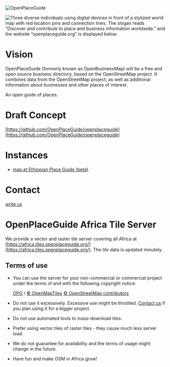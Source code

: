 ![OpenPlaceGuide](https://openplaceguide.org/artwork/logo.png)

![Three diverse individuals using digital devices in front of a stylized world map with red location pins and connection lines. The slogan reads “Discover and contribute to place and business information worldwide.” and the website “openplaceguide.org” is displayed below.](https://openplaceguide.org/cover.png)

# Vision

OpenPlaceGuide (formerly known as OpenBusinessMap) will be a free and open source business directory, based on the OpenStreetMap project.
It combines data from the OpenStreetMap project, as well as additional information about businesses and
other places of interest.

An open guide of places.

# Draft Concept

[https://github.com/OpenPlaceGuide/openplaceguide](https://github.com/OpenPlaceGuide/openplaceguide)

# Instances

* [map.et Ethiopian Place Guide (beta)](https://map.et)

# Contact

[write us](mailto:info@addismap.com?subject=OpenPlaceGuide)

# OpenPlaceGuide Africa Tile Server

We provide a vector and raster tile server covering all Africa at [https://africa.tiles.openplaceguide.org/](https://africa.tiles.openplaceguide.org/). The tile data is updated minutely.

## Terms of use

* You can use the server for your non-commercial or commercial project under the terms of and with the following copyright notice:
  
  [OPG](https://openplaceguide.org) / [© OpenMapTiles](https://www.openmaptiles.org/) [© OpenStreetMap contributors](https://www.openstreetmap.org/copyright) 
  
* Do not use it excessively. Excessive use might be throttled. [Contact us](mailto:info@addismap.com?subject=OpenPlaceGuide+Africa+Tiles) if you plan using it for a bigger project.
* Do not use automated tools to mass-download tiles.
* Prefer using vector tiles of raster tiles - they cause much less server load.
* We do not guarantee for availability and the terms of usage might change in the future.
* Have fun and make OSM in Africa grow!
